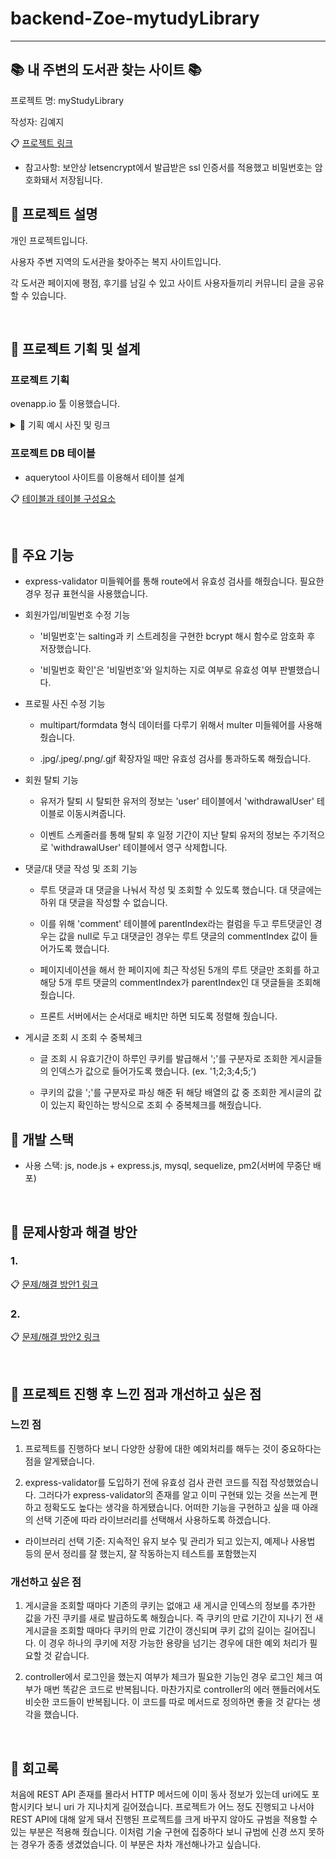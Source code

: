 # backend-Zoe-mytudyLibrary

---

## :books: 내 주변의 도서관 찾는 사이트 :books:

프로젝트 명: myStudyLibrary

작성자: 김예지

:clipboard: [프로젝트 링크](https://mystudylibrary.pe.kr)

* 참고사항: 보안상 letsencrypt에서 발급받은 ssl 인증서를 적용했고 비밀번호는 암호화돼서 저장됩니다.

## :closed_book: 프로젝트 설명

개인 프로젝트입니다.

사용자 주변 지역의 도서관을 찾아주는 복지 사이트입니다.

각 도서관 페이지에 평점, 후기를 남길 수 있고 사이트 사용자들끼리 커뮤니티 글을 공유할 수 있습니다.

<br>

## 📙 프로젝트 기획 및 설계

### 프로젝트 기획

ovenapp.io 툴 이용했습니다.  




<details>
    <summary> 🧷 기획 예시 사진 및 링크 </summary>
    <br>

* 예시 이미지
![image](https://user-images.githubusercontent.com/98700133/173318356-b076ce39-37cf-4abc-8ea7-c76c7eecfb4f.png)

1. :clipboard: [기획 링크](https://ovenapp.io/view/sM4TbEvWMLijyHLw5oZIhUubP99mgGUD/gHdLH)
2. 왼쪽 하단의 '메모 표시'를 누르면 각 페이지와 기능에 대한 설명을 볼 수 있습니다.
3. 화살표를 누르거나 '페이지 목록'을 누르면 다른 페이지로 넘어갈 수 있습니다.
4. '링크 영역 표시'를 누르면 누를 수 있는 영역을 확인할 수 있습니다.

* 해당 프로젝트를 진행하면서 초반 기획과 달라진 부분들이 꽤 있으니 참고 바랍니다.

<!-- summary 아래 한칸 공백 두고 내용 삽입 -->

</details>

### 프로젝트 DB 테이블

* aquerytool 사이트를 이용해서 테이블 설계

:clipboard: [테이블과 테이블 구성요소](https://closed-glade-095.notion.site/myStudyLibrary-DB-6bc5bd5da4f9483ab37bf6af83cf3e55)


<br>
    
## :ledger: 주요 기능
 
* express-validator 미들웨어를 통해 route에서 유효성 검사를 해줬습니다. 필요한 경우 정규 표현식을 사용했습니다.
    
* 회원가입/비밀번호 수정 기능
    
    * '비밀번호'는 salting과 키 스트레칭을 구현한 bcrypt 해시 함수로 암호화 후 저장했습니다.
    
    * '비밀번호 확인'은 '비밀번호'와 일치하는 지로 여부로 유효성 여부 판별했습니다.
    
* 프로필 사진 수정 기능
    
    * multipart/formdata 형식 데이터를 다루기 위해서 multer 미들웨어를 사용해 줬습니다.
    
    * .jpg/.jpeg/.png/.gjf 확장자일 때만 유효성 검사를 통과하도록 해줬습니다.

* 회원 탈퇴 기능
    
    * 유저가 탈퇴 시 탈퇴한 유저의 정보는 'user' 테이블에서 'withdrawalUser' 테이블로 이동시켜줍니다. 
    
    * 이벤트 스케줄러를 통해 탈퇴 후 일정 기간이 지난 탈퇴 유저의 정보는 주기적으로 'withdrawalUser' 테이블에서 영구 삭제합니다.

* 댓글/대 댓글 작성 및 조회 기능
    
    * 루트 댓글과 대 댓글을 나눠서 작성 및 조회할 수 있도록 했습니다. 대 댓글에는 하위 대 댓글을 작성할 수 없습니다.
    
    * 이를 위해 'comment' 테이블에 parentIndex라는 컬럼을 두고 루트댓글인 경우는 값을 null로 두고 대댓글인 경우는 루트 댓글의 commentIndex 값이 들어가도록 했습니다.
    
    * 페이지네이션을 해서 한 페이지에 최근 작성된 5개의 루트 댓글만 조회를 하고 해당 5개 루트 댓글의 commentIndex가 parentIndex인 대 댓글들을 조회해 줬습니다.
    
    * 프론트 서버에서는 순서대로 배치만 하면 되도록 정렬해 줬습니다.

* 게시글 조회 시 조회 수 중복체크
    
    * 글 조회 시 유효기간이 하루인 쿠키를 발급해서 ';'를 구분자로 조회한 게시글들의 인덱스가 값으로 들어가도록 했습니다. (ex. '1;2;3;4;5;')
    
    * 쿠키의 값을 ';'를 구분자로 파싱 해준 뒤 해당 배열의 값 중 조회한 게시글의 값이 있는지 확인하는 방식으로 조회 수 중복체크를 해줬습니다.


## 📗 개발 스택

- 사용 스택: js, node.js + express.js, mysql, sequelize, pm2(서버에 무중단 배포)

 <br>

## :blue_book: 문제사항과 해결 방안

### 1.

:clipboard: [문제/해결 방안1 링크](https://closed-glade-095.notion.site/myStudyLibrary-1-2cc8fc2aa67d4224bb7336ad2e08c744)

### 2.

:clipboard: [문제/해결 방안2 링크](https://closed-glade-095.notion.site/myStudyLibrary-2-ec21cf5b53b0428f9bce3c5fa2ff9736)

<br>
    
## 💭 프로젝트 진행 후 느낀 점과 개선하고 싶은 점
### 느낀 점

1. 프로젝트를 진행하다 보니 다양한 상황에 대한 예외처리를 해두는 것이 중요하다는 점을 알게됐습니다. 

2. express-validator를 도입하기 전에 유효성 검사 관련 코드를 직접 작성했었습니다. 그러다가 express-validator의 존재를 알고 이미 구현돼 있는 것을 쓰는게 편하고 정확도도 높다는 생각을 하게됐습니다. 어떠한 기능을 구현하고 싶을 때 아래의 선택 기준에 따라 라이브러리를 선택해서 사용하도록 하겠습니다.
 - 라이브러리 선택 기준: 지속적인 유지 보수 및 관리가 되고 있는지, 예제나 사용법 등의 문서 정리를 잘 했는지, 잘 작동하는지 테스트를 포함했는지

### 개선하고 싶은 점

1. 게시글을 조회할 때마다 기존의 쿠키는 없애고 새 게시글 인덱스의 정보를 추가한 값을 가진 쿠키를 새로 발급하도록 해줬습니다. 즉 쿠키의 만료 기간이 지나기 전 새 게시글을 조회할 때마다 쿠키의 만료 기간이 갱신되며 쿠키 값의 길이는 길어집니다. 이 경우 하나의 쿠키에 저장 가능한 용량을 넘기는 경우에 대한 예외 처리가 필요할 것 같습니다.

2. controller에서 로그인을 했는지 여부가 체크가 필요한 기능인 경우 로그인 체크 여부가 매번 똑같은 코드로 반복됩니다. 마찬가지로 controller의 에러 핸들러에서도 비슷한 코드들이 반복됩니다. 이 코드를 따로 메서드로 정의하면 좋을 것 같다는 생각을 했습니다.


<br>
    
## 📝 회고록

 처음에 REST API 존재를 몰라서 HTTP 메서드에 이미 동사 정보가 있는데 uri에도 포함시키다 보니 uri 가 지나치게 길어졌습니다. 프로젝트가 어느 정도 진행되고 나서야 REST API에 대해 알게 돼서 진행된 프로젝트를 크게 바꾸지 않아도 규범을 적용할 수 있는 부분은 적용해 줬습니다. 이처럼 기술 구현에 집중하다 보니 규범에 신경 쓰지 못하는 경우가 종종 생겼었습니다. 이 부분은 차차 개선해나가고 싶습니다.

